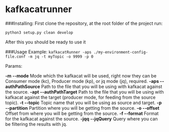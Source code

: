 # kafkacatrunner

###Installing:
First clone the repository, at the root folder of the project run: 

`python3 setup.py clean develop`

After this you should be ready to use it

###Usage Example: 
`kafkacatRunner -aps ./my-environment-config-file.conf -m jq -t myTopic -o 9999 -p 0`

Params:

**-m --mode** Mode which the kafkacat will be used, right now they can be Consumer mode (kc), Producer mode (kp), or jq mode (jq), required.
**-aps --authPathSource** Path to the file that you will be using with kafkacat against the source.
**-apt --authPathTarget** Path to the file that you will be using with kafkacat against the target (producer mode, for feeding from the source topic).
**-t --topic** Topic name that you will be using as source and target.
**-p --partition** Partition where you will be getting from the source.
**-o --offset** Offset from where you will be getting from the source.
**-f --format** Format for the kafkacat against the source.
**-jqq --jqQuery** Query where you can be filtering the results with jq.



